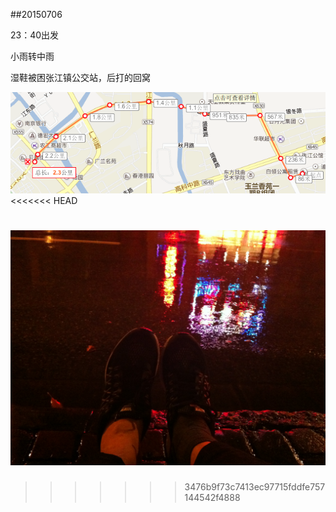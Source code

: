 ##20150706

23：40出发

小雨转中雨

湿鞋被困张江镇公交站，后打的回窝

![06](06.png)
<<<<<<< HEAD

![img](IMG_3746.JPG)
=======
>>>>>>> 3476b9f73c7413ec97715fddfe757144542f4888
